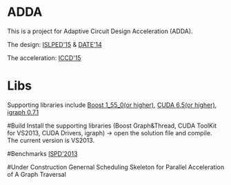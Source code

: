 # ADDA
This is a project for Adaptive Circuit Design Acceleration (ADDA).

The design: [ISLPED'15](http://ieeexplore.ieee.org/xpl/articleDetails.jsp?reload=true&arnumber=7273501) & 
            [DATE'14](http://ieeexplore.ieee.org/xpl/login.jsp?tp=&arnumber=7092645)
            
The acceleration: [ICCD'15](http://ieeexplore.ieee.org/xpl/login.jsp?tp=&arnumber=7357180)

# Libs
Supporting libraries include [Boost 1_55_0(or higher)](http://www.boost.org/), [CUDA 6.5(or higher)](https://developer.nvidia.com/cuda-toolkit), [igraph 0.7.1](http://igraph.org/c/)

#Build
Install the supporting libraries (Boost Graph&Thread, CUDA ToolKit for VS2013, CUDA Drivers, igraph) -> open the solution file and compile. The current version is VS2013.

#Benchmarks
[ISPD'2013](http://www.ispd.cc/contests/13/ispd2013_contest.html)

#Under Construction
Genernal Scheduling Skeleton for Parallel Acceleration of A Graph Traversal
